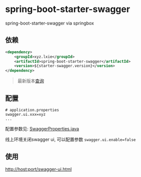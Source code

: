 # spring-boot-starter-swagger

spring-boot-starter-swagger via springbox

## 依赖

```xml
<dependency>
    <groupId>xyz.lxie</groupId>
    <artifactId>spring-boot-starter-swagger</artifactId>
    <version>${starter-swagger.version}</version>
</dependency>
```

> 最新版本[查询](http://search.maven.org/#search%7Cga%7C1%7Cg%3A%22xyz.lxie%22%20a%3A%22spring-boot-starter-swagger%22)

## 配置

```properties
# application.properties
swagger.ui.xxx=xyz
...
```

配置参数见: [SwaggerProperties.java](https://github.com/xiegang/spring-boot-starter-swagger/blob/master/src/main/java/xyz/lxie/springboot/api/SwaggerProperties.java)

线上环境关闭swagger ui, 可以配置参数 `swagger.ui.enable=false`

## 使用
[http://host:port/swagger-ui.html](http://localhost:8080/swagger-ui.html)



